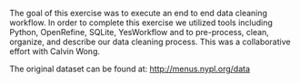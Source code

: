 The goal of this exercise was to execute an end to end data cleaning workflow.  In order to complete this exercise we utilized tools including Python, OpenRefine, SQLite, YesWorkflow and to pre-process, clean, organize, and describe our data cleaning process.  This was a collaborative effort with Calvin Wong.

The original dataset can be found at: http://menus.nypl.org/data
